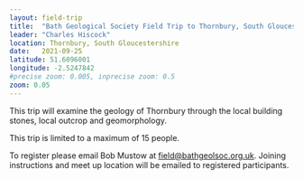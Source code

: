 ```yaml
---
layout: field-trip
title:  "Bath Geological Society Field Trip to Thornbury, South Gloucestershire"
leader: "Charles Hiscock"
location: Thornbury, South Gloucestershire
date:   2021-09-25
latitude: 51.6096001
longitude: -2.5247842
#precise zoom: 0.005, inprecise zoom: 0.5
zoom: 0.05
---
```

This trip will examine the geology of Thornbury through the local building stones, local outcrop and geomorphology.

This trip is limited to a maximum of 15 people.

To register please email Bob Mustow at <a href="mailto:field@bathgeolsoc.org.uk">field@bathgeolsoc.org.uk</a>. Joining instructions and meet up location will be emailed to registered participants.